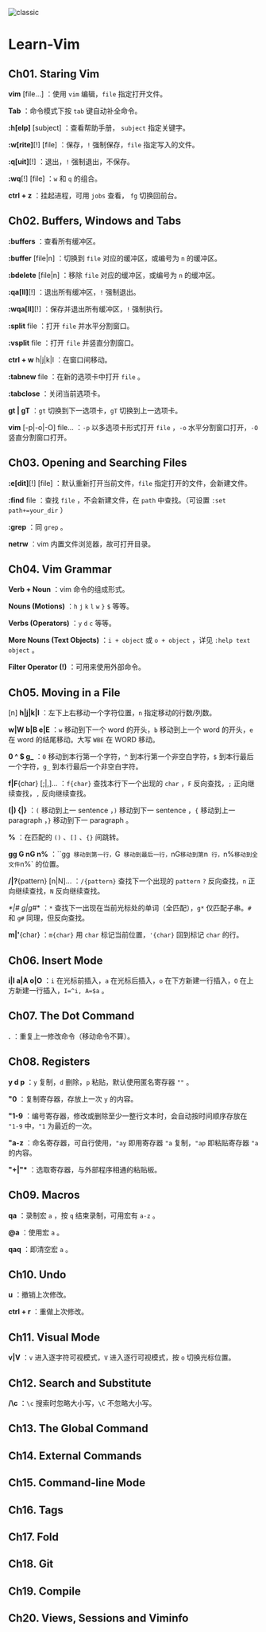 ![classic](https://www.runoob.com/wp-content/uploads/2015/10/classic1.gif)

# Learn-Vim

## Ch01. Staring Vim

**vim** [file...] ：使用 `vim` 编辑，`file` 指定打开文件。

**Tab** ：命令模式下按 `tab` 键自动补全命令。

**:h[elp]** [subject] ：查看帮助手册， `subject` 指定关键字。

**:w[rite]**[!] [file] ：保存，`!` 强制保存，`file` 指定写入的文件。

**:q[uit]**[!] ：退出，`!` 强制退出，不保存。

**:wq**[!] [file] ：`w` 和 `q` 的组合。

**ctrl + z** ：挂起进程，可用 `jobs` 查看， `fg` 切换回前台。

## Ch02. Buffers, Windows and Tabs

**:buffers** ：查看所有缓冲区。

**:buffer** [file|n] ：切换到 `file` 对应的缓冲区，或编号为 `n` 的缓冲区。

**:bdelete** [file|n] ：移除 `file` 对应的缓冲区，或编号为 `n` 的缓冲区。

**:qa[ll]**[!] ：退出所有缓冲区，`!` 强制退出。

**:wqa[ll]**[!] ：保存并退出所有缓冲区，`!` 强制执行。

**:split** file ：打开 `file` 并水平分割窗口。

**:vsplit** file ：打开 `file` 并竖直分割窗口。

**ctrl + w** h|j|k|l ：在窗口间移动。

**:tabnew** file ：在新的选项卡中打开 `file` 。

**:tabclose** ：关闭当前选项卡。

**gt | gT** ：`gt` 切换到下一选项卡，`gT` 切换到上一选项卡。

**vim** [-p|-o|-O] file... ：`-p` 以多选项卡形式打开 `file` ，`-o` 水平分割窗口打开，`-O` 竖直分割窗口打开。

## Ch03.  Opening and Searching Files

**:e[dit]**[!] [file] ：默认重新打开当前文件，`file` 指定打开的文件，会新建文件。

**:find** file ：查找 `file` ，不会新建文件，在 `path` 中查找。（可设置 `:set path+=your_dir` ）

**:grep** ：同 `grep` 。

**netrw** ：vim 内置文件浏览器，故可打开目录。

## Ch04. Vim Grammar

**Verb + Noun** ：vim 命令的组成形式。

**Nouns (Motions)** ：`h` `j` `k` `l` `w` `}` `$` 等等。

**Verbs (Operators)** ：`y` `d` `c` 等等。

**More Nouns (Text Objects)** ：`i + object` 或 `o + object` ，详见 `:help text object` 。

**Filter Operator (!)** ：可用来使用外部命令。

## Ch05. Moving in a File

[n] **h|j|k|l** ：左下上右移动一个字符位置，`n` 指定移动的行数/列数。

**w|W  b|B  e|E** ：`w` 移动到下一个 word 的开头，`b` 移动到上一个 word 的开头，`e` 在 word 的结尾移动。大写 `WBE` 在 WORD 移动。

**0  ^  $  g_** ：`0` 移动到本行第一个字符，`^` 到本行第一个非空白字符，`$` 到本行最后一个字符，`g_` 到本行最后一个非空白字符。

**f|F**{char} [;|,]... ：`f{char}` 查找本行下一个出现的 `char` ，`F` 反向查找，`;` 正向继续查找，`,` 反向继续查找。

**(|)  {|}** ：`(` 移动到上一 sentence ，`)` 移动到下一 sentence ，`{` 移动到上一 paragraph ，`}` 移动到下一 paragraph 。

**%** ：在匹配的 `()` 、`[]` 、`{}` 间跳转。

**gg  G  nG  n%** ：``gg` 移动到第一行，`G` 移动到最后一行，`nG` 移动到第 `n` 行，`n%` 移动到全文件 `n%` 的位置。

**/|?**{pattern} [n|N]... ：`/{pattern}` 查找下一个出现的 `pattern` `?` 反向查找，`n` 正向继续查找，`N` 反向继续查找。

**\*|#  g*|g#** ：`*` 查找下一出现在当前光标处的单词（全匹配），`g*` 仅匹配子串。`#` 和 `g#` 同理，但反向查找。

**m|'**{char} ：`m{char}` 用 `char` 标记当前位置，`'{char}` 回到标记 `char` 的行。

## Ch06. Insert Mode

**i|I  a|A  o|O** ：`i` 在光标前插入，`a` 在光标后插入，`o` 在下方新建一行插入，`O` 在上方新建一行插入，`I=^i, A=$a` 。

## Ch07. The Dot Command

**.** ：重复上一修改命令（移动命令不算）。

## Ch08. Registers

**y  d  p** ：`y` 复制，`d` 删除，`p` 粘贴，默认使用匿名寄存器 `""` 。

**"0** ：复制寄存器，存放上一次 `y` 的内容。

**"1-9** ：编号寄存器，修改或删除至少一整行文本时，会自动按时间顺序存放在 `"1-9` 中，`"1` 为最近的一次。

**"a-z** ：命名寄存器，可自行使用，`"ay` 即用寄存器 `"a` 复制，`"ap` 即粘贴寄存器 `"a` 的内容。

**"+|"\*** ：选取寄存器，与外部程序相通的粘贴板。

## Ch09. Macros

**qa** ：录制宏 `a` ，按 `q` 结束录制，可用宏有 `a-z` 。

**@a** ：使用宏 `a` 。

**qaq** ：即清空宏 `a` 。

## Ch10. Undo

**u** ：撤销上次修改。

**ctrl + r** ：重做上次修改。

## Ch11. Visual Mode

**v|V** ：`v` 进入逐字符可视模式，`V` 进入逐行可视模式，按 `o` 切换光标位置。

## Ch12. Search and Substitute

**/\c** ：`\c` 搜索时忽略大小写，`\C` 不忽略大小写。



## Ch13. The Global Command



## Ch14. External Commands



## Ch15. Command-line Mode



## Ch16. Tags



## Ch17. Fold



## Ch18. Git



## Ch19. Compile



## Ch20. Views, Sessions and Viminfo





